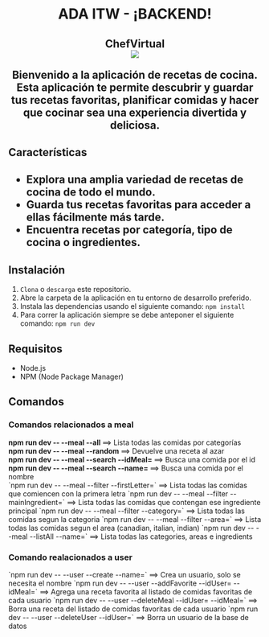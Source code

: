 <h1 align="center"> ADA ITW - ¡BACKEND!</h1>

<h2 align="center">ChefVirtual</2>
<br>
  <img src="https://media.giphy.com/media/ToMjGpCfO0af8so8s5q/giphy.gif"></>

Bienvenido a la aplicación de recetas de cocina. Esta aplicación te permite descubrir y guardar tus recetas favoritas, planificar comidas y hacer que cocinar sea una experiencia divertida y deliciosa.

<h2>Características<h2>

- Explora una amplia variedad de recetas de cocina de todo el mundo.
- Guarda tus recetas favoritas para acceder a ellas fácilmente más tarde.
- Encuentra recetas por categoría, tipo de cocina o ingredientes.

<h2>Instalación</h2>

1. `Clona` o `descarga` este repositorio.
2. Abre la carpeta de la aplicación en tu entorno de desarrollo preferido.
3. Instala las dependencias usando el siguiente comando: `npm install`
4. Para correr la aplicación siempre se debe anteponer el siguiente comando: `npm run dev`

<h2>Requisitos</h2>

- Node.js
- NPM (Node Package Manager)

<h2>Comandos</h2>
<h3>Comandos relacionados a meal</h3>
<strong>npm run dev -- --meal --all </strong> ==> Lista todas las comidas por categorías
<br>
<strong>npm run dev -- --meal --random </strong> ==> Devuelve una receta al azar
<br>
<strong>npm run dev -- --meal --search --idMeal= </strong> ==> Busca una comida por el id  
<br>
<strong>npm run dev -- --meal --search --name= </strong> ==> Busca una comida por el nombre 
<br>
`npm run dev -- --meal --filter --firstLetter=` ==> Lista todas las comidas que comiencen con la primera letra
`npm run dev -- --meal --filter --mainIngredient=` ==> Lista todas las comidas que contengan ese ingrediente principal
`npm run dev -- --meal --filter --category=` ==> Lista todas las comidas segun la categoria
`npm run dev -- --meal --filter --area=` ==> Lista todas las comidas segun el area (canadian, italian, indian)
`npm run dev -- --meal --listAll --name=` ==> Lista todas las categories, areas e ingredients

<h3>Comando realacionados a user</h3>
`npm run dev -- --user --create --name=` ==> Crea un usuario, solo se necesita el nombre
`npm run dev -- --user --addFavorite --idUser= --idMeal=` ==> Agrega una receta favorita al listado de comidas favoritas de cada usuario
`npm run dev -- --user --deleteMeal --idUser= --idMeal=` ==> Borra una receta del listado de comidas favoritas de cada usuario
`npm run dev -- --user --deleteUser --idUser=` ==> Borra un usuario de la base de datos






